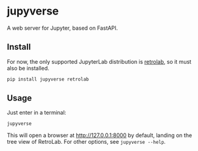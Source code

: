 # jupyverse

A web server for Jupyter, based on FastAPI.

## Install

For now, the only supported JupyterLab distribution is
[retrolab](https://github.com/jupyterlab/retrolab), so it must also be installed.

```bash
pip install jupyverse retrolab
```

## Usage

Just enter in a terminal:

```bash
jupyverse
```

This will open a browser at http://127.0.0.1:8000 by default, landing on the tree view of RetroLab.
For other options, see ``jupyverse --help``.
